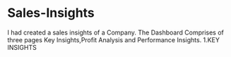 # Sales-Insights
I had created a sales insights of a Company.
The Dashboard Comprises of three pages Key Insights,Profit Analysis and Performance Insights.
1.KEY INSIGHTS

